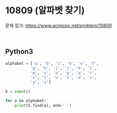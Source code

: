 # 10809 (알파벳 찾기)

문제 링크: <https://www.acmicpc.net/problem/10809>

<br>

## Python3

```python
alphabet = ['a', 'b', 'c', 'd', 'e', 'f',
           'g', 'h', 'i', 'j', 'k', 'l',
           'm', 'n', 'o', 'p', 'q', 'r',
           's', 't', 'u', 'v', 'w', 'x',
           'y', 'z']

S = input()

for a in alphabet:
    print(S.find(a), end=' ')
```

